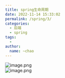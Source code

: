 ```yaml
---
title: spring生命周期
date: 2022-11-14 15:33:02
permalink: /spring/3/
categories:
  - 后端
  - spring
tags:
  - 
author: 
  name: ~chao
---
```

![image.png](https://cdn.nlark.com/yuque/0/2022/png/28072111/1654330997430-def43e8c-e465-4077-93ab-fd80b42ecfd3.png#averageHue=%23e1e5e4&clientId=u63c20143-52b5-4&crop=0&crop=0&crop=1&crop=1&from=paste&height=490&id=u0e571d0c&margin=%5Bobject%20Object%5D&name=image.png&originHeight=490&originWidth=718&originalType=binary&ratio=1&rotation=0&showTitle=false&size=314148&status=done&style=none&taskId=u2c1051e9-f4a7-433c-b511-f106255b68d&title=&width=718)<br />![image.png](https://cdn.nlark.com/yuque/0/2022/png/28072111/1654331058748-6b6c5758-5ee9-4635-b2b8-75739ec425af.png#averageHue=%23dadedf&clientId=u63c20143-52b5-4&crop=0&crop=0&crop=1&crop=1&from=paste&height=205&id=uf58f49f2&margin=%5Bobject%20Object%5D&name=image.png&originHeight=205&originWidth=699&originalType=binary&ratio=1&rotation=0&showTitle=false&size=91097&status=done&style=none&taskId=ud5eaea0f-3e25-4c75-b4b9-c2f5fabc9ad&title=&width=699)
